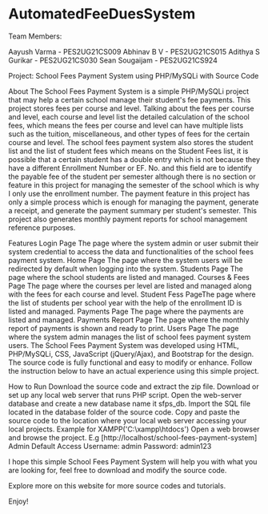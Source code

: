 # AutomatedFeeDuesSystem

Team Members:

Aayush Varma - PES2UG21CS009
Abhinav B V - PES2UG21CS015
Adithya S Gurikar - PES2UG21CS030
Sean Sougaijam - PES2UG21CS924


Project: School Fees Payment System using PHP/MySQLi with Source Code

About
The School Fees Payment System is a simple PHP/MySQLi project that may help a certain school manage their student's fee payments. This project stores fees per course and level. Talking about the fees per course and level, each course and level list the detailed calculation of the school fees, which means the fees per course and level can have multiple lists such as the tuition, miscellaneous, and other types of fees for the certain course and level. The school fees payment system also stores the student list and the list of student fees which means on the Student Fees list, it is possible that a certain student has a double entry which is not because they have a different Enrollment Number or EF. No. and this field are to identify the payable fee of the student per semester although there is no section or feature in this project for managing the semester of the school which is why I only use the enrollment number. The payment feature in this project has only a simple process which is enough for managing the payment, generate a receipt, and generate the payment summary per student's semester. This project also generates monthly payment reports for school management reference purposes.

Features
Login Page
The page where the system admin or user submit their system credential to access the data and functionalities of the school fees payment system.
Home Page
The page where the system users will be redirected by default when logging into the system.
Students Page
The page where the school students are listed and managed.
Courses & Fees Page
The page where the courses per level are listed and managed along with the fees for each course and level.
Student Fess Page
​​​​​​​The page where the list of students per school year with the help of the enrollment ID is listed and managed.
Payments Page
​​​​​​​​​​​​​​The page where the payments are listed and managed.
Payments Report Page
​​​​​​​​​​​​​​The page where the monthly report of payments is shown and ready to print.​​​​​​​
Users Page
​​​​​​​The page where the system admin manages the list of school fees payment system users.​​​​​​​
The School Fees Payment System was developed using HTML, PHP/MySQLi, CSS, JavaScript (jQuery/Ajax), and Bootstrap for the design. The source code is fully functional and easy to modify or enhance. Follow the instruction below to have an actual experience using this simple project.

How to Run
Download the source code and extract the zip file.
Download or set up any local web server that runs PHP script.
Open the web-server database and create a new database name it sfps_db.
Import the SQL file located in the database folder of the source code.
Copy and paste the source code to the location where your local web server accessing your local projects. Example for XAMPP('C:\xampp\htdocs')
Open a web browser and browse the project. E.g [http://localhost/school-fees-payment-system]
Admin Default Access
Username: admin
Password: admin123

I hope this simple School Fees Payment System will help you with what you are looking for, feel free to download and modify the source code.

Explore more on this website for more source codes and tutorials.

Enjoy!

